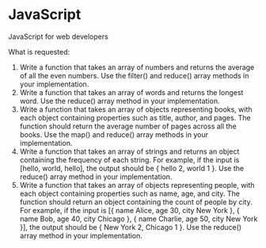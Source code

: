 # JavaScript

JavaScript for web developers

What is requested:

1.	Write a function that takes an array of numbers and returns the average of all the even numbers. Use the filter() and reduce() array methods in your implementation.
2.	Write a function that takes an array of words and returns the longest word. Use the reduce() array method in your implementation.
3.	Write a function that takes an array of objects representing books, with each object containing properties such as title, author, and pages. The function should return the average number of pages across all the books. Use the map() and reduce() array methods in your implementation.
4.	Write a function that takes an array of strings and returns an object containing the frequency of each string. For example, if the input is [hello, world, hello], the output should be { hello 2, world 1 }. Use the reduce() array method in your implementation.
5.	Write a function that takes an array of objects representing people, with each object containing properties such as name, age, and city. The function should return an object containing the count of people by city. For example, if the input is [{ name Alice, age 30, city New York }, { name Bob, age 40, city Chicago }, { name Charlie, age 50, city New York }], the output should be { New York 2, Chicago 1 }. Use the reduce() array method in your implementation.
